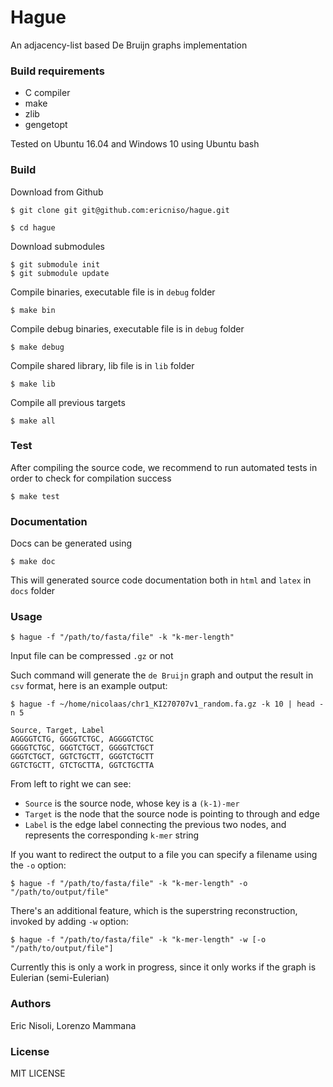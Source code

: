 # Hague

An adjacency-list based De Bruijn graphs implementation


### Build requirements

* C compiler
* make
* zlib
* gengetopt

Tested on Ubuntu 16.04 and Windows 10 using Ubuntu bash


### Build

Download from Github

```
$ git clone git git@github.com:ericniso/hague.git

$ cd hague
```

Download submodules

```
$ git submodule init
$ git submodule update
```

Compile binaries, executable file is in `debug` folder

```
$ make bin
```

Compile debug binaries, executable file is in `debug` folder

```
$ make debug
```

Compile shared library, lib file is in `lib` folder

```
$ make lib
```

Compile all previous targets

```
$ make all
```


### Test

After compiling the source code, we recommend to run automated tests in order to check for compilation success

```
$ make test
```


### Documentation

Docs can be generated using

```
$ make doc
```

This will generated source code documentation both in `html` and `latex` in `docs` folder


### Usage

```
$ hague -f "/path/to/fasta/file" -k "k-mer-length"
```

Input file can be compressed `.gz` or not

Such command will generate the `de Bruijn` graph and output the result in `csv` format, here is an example output:

```
$ hague -f ~/home/nicolaas/chr1_KI270707v1_random.fa.gz -k 10 | head -n 5

Source, Target, Label
AGGGGTCTG, GGGGTCTGC, AGGGGTCTGC
GGGGTCTGC, GGGTCTGCT, GGGGTCTGCT
GGGTCTGCT, GGTCTGCTT, GGGTCTGCTT
GGTCTGCTT, GTCTGCTTA, GGTCTGCTTA
```

From left to right we can see:
* `Source` is the source node, whose key is a `(k-1)-mer`
* `Target` is the node that the source node is pointing to through and edge
* `Label` is the edge label connecting the previous two nodes, and represents the corresponding `k-mer` string

If you want to redirect the output to a file you can specify a filename using the `-o` option:

```
$ hague -f "/path/to/fasta/file" -k "k-mer-length" -o "/path/to/output/file"
```

There's an additional feature, which is the superstring reconstruction, invoked by adding `-w` option:

```
$ hague -f "/path/to/fasta/file" -k "k-mer-length" -w [-o "/path/to/output/file"]
```

Currently this is only a work in progress, since it only works if the graph is Eulerian (semi-Eulerian)


 ### Authors

Eric Nisoli, Lorenzo Mammana


### License

MIT LICENSE
